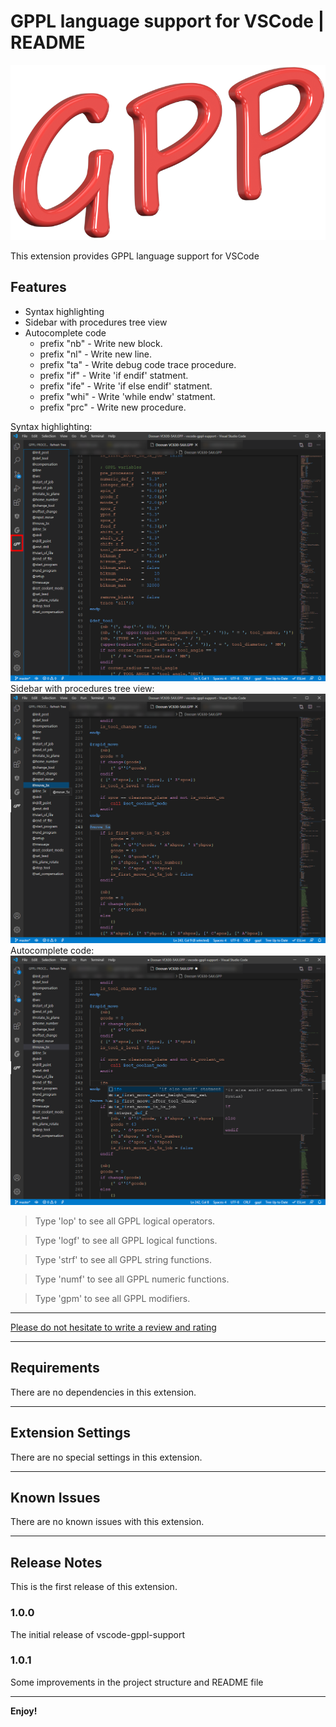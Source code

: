 # GPPL language support for VSCode | README

![Logo](images/logo.png)

This extension provides GPPL language support for VSCode

## Features

* Syntax highlighting
* Sidebar with procedures tree view
* Autocomplete code
  * prefix "nb" - Write new block.
  * prefix "nl" - Write new line.
  * prefix "ta" - Write debug code trace procedure.
  * prefix "if" - Write 'if endif' statment.
  * prefix "ife" - Write 'if else endif' statment.
  * prefix "whi" - Write 'while endw' statment.
  * prefix "prc" - Write new procedure.


Syntax highlighting:
![Syntax highlighting](images/syntax-highlighting.png)
Sidebar with procedures tree view:
![Sidebar with procedure tree view](images/tree-view.png)
Autocomplete code:
![Autocomplete code](images/autocomplete-code.png)

> Type 'lop' to see all GPPL logical operators.

> Type 'logf' to see all GPPL logical functions.

> Type 'strf' to see all GPPL string functions.

> Type 'numf' to see all GPPL numeric functions.

> Type 'gpm' to see all GPPL modifiers.

-----------------------------------------------------------------------------------------------------------

[Please do not hesitate to write a review and rating](https://marketplace.visualstudio.com/items?itemName=anzory.vscode-gppl-support&ssr=false#review-details)

-----------------------------------------------------------------------------------------------------------
## Requirements

There are no dependencies in this extension.

-----------------------------------------------------------------------------------------------------------
## Extension Settings

There are no special settings in this extension.

-----------------------------------------------------------------------------------------------------------
## Known Issues

There are no known issues with this extension.

-----------------------------------------------------------------------------------------------------------
## Release Notes

This is the first release of this extension.

### 1.0.0

The initial release of vscode-gppl-support

### 1.0.1

Some improvements in the project structure and README file


-----------------------------------------------------------------------------------------------------------


**Enjoy!**
